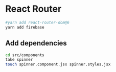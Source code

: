 # React Router

```bash
#yarn add react-router-dom@6
yarn add firebase
```

## Add dependencies

```bash
cd src/components
take spinner
touch spinner.component.jsx spinner.styles.jsx
```
